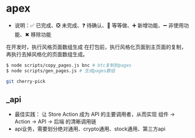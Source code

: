 # apex

- 说明：✅  已完成、❎ 未完成、❓ 待确认、🟰 等等做、➕ 新增功能、➖ 非使用功能、✖ 移除功能
			
在开发时，执行风格页面数组生成
在打包前，执行风格化页面到主页面的复制，再执行去掉风格化的页面数组生成。
```bash
$ node scripts/copy_pages.js bnc # btc复制到pages
$ node scripts/gen_pages.js # 生成pages数组

git cherry-pick 
```

## _api
- 最佳实践： 让 Store Action 成为 API 的主要调用者，从而实现 组件 -> Action -> API -> 后端 的清晰调用链
- api业务，需要划分绝对通用、crypto通用、stock通用、第三方api

<!-- components/TabBar.vue -->
<template>
  <!-- 假设 'profile' 页面在 pages.json 中被标记为 auth: true -->
  <view v-if="$nav.isAuthPage('profile') && !$store.state.auth.token">
    <!-- 如果需要鉴权但未登录，则显示“去登录”按钮 -->
    <text>去登录</text>
  </view>
  <view v-else>
    <!-- 显示正常导航项 -->
    <text>我的</text>
  </view>
</template>

